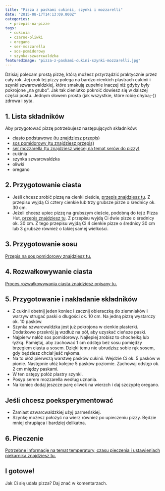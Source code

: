 ```yaml
---
title: "Pizza z paskami cukinii, szynki i mozzarelli"
date: "2015-08-17T14:13:09.000Z"
categories: 
  - przepis-na-pizze
tags: 
  - cukinia
  - czarne-oliwki
  - oregano
  - ser-mozzarella
  - sos-pomidorowy
  - szynka-szwarcwaldzka
featuredImage: "pizza-z-paskami-cukini-szynki-mozzarelli.jpg"
---
```


Dzisiaj polecam prostą pizzę, którą możesz przyrządzić praktycznie przez cały rok. Jej urok tej pizzy polega na bardzo cienkich plastrach cukinii i szynki szwarcwaldzkiej, które smakują zupełnie inaczej niż gdyby były pokrojone „na grubo”. Jak tak cieniutko pokroić dowiesz się w dalszej części postu. Jednym słowem prosta (jak wszystkie, które robię chyba;-)) zdrowa i syta.

## 1\. Lista składników

Aby przygotować pizzę potrzebujesz następujących składników:

- <a title="Przepis na ciasto podstawowe" href="/przepis-na-ciasto-na-pizze/">ciasto podstawowe (tu znajdziesz przepis)</a>
- <a title="Przepis na sos pomidorowy" href="/sos-pomidorowy/">sos pomidorowy (tu znajdziesz przepis)</a>
- <a title="Ser do pizzy" href="/jaki-ser-wybrac-do-pizzy/">ser mozzarella (tu znajdziesz więcej na temat serów do pizzy)</a>
- cukinia
- szynka szwarcwaldzka
- oliwki
- oregano

## 2\. Przygotowanie ciasta

- Jeśli chcesz zrobić pizzę na cienki cieście, <a title="Przepis na ciasto podstawowe" href="/przepis-na-ciasto-na-pizze/">przepis znajdziesz tu</a>. Z przepisu wyjdą Ci cztery cienkie lub trzy grubsze pizze o średnicy ok. 30 cm.
- Jeżeli chcesz upiec pizzę na grubszym cieście, podobną do tej z Pizza Hut, <a title="Przepis na pizzę na grubym cieście" href="/jak-zrobic-ciasto-na-pizze-jak-w-pizza-hut/">przepis znajdziesz tu</a>. Z przepisu wyjdą Ci dwie pizze o średnicy ok. 30 cm. Z tego przepisu wyjdą Ci 4 cienkie pizze o średnicy 30 cm lub 3 grubsze również o takiej samej wielkości.

## 3\. Przygotowanie sosu

<a title="Przepis na sos pomidorowy" href="/sos-pomidorowy/">Przepis na sos pomidorowy znajdziesz tu.</a>

## 4\. Rozwałkowywanie ciasta

<a title="Rozwałkowywanie ciasta" href="/jak-walkowac-ciasto-pizzy/">Proces rozwałkowywania ciasta znajdziesz opisany tu.</a>

## 5\. Przygotowanie i nakładanie składników

- Z cukinii obetnij jeden koniec i zacznij obieraczką do ziemniaków i warzyw strugać paski o długości ok. 10 cm. Na jedną pizzę wystarczy ok. 10 pasków.
- Szynka szwarcwaldzka jest już pokrojona w cienkie plasterki. Dodatkowo przekrój ją wzdłuż na pół, aby uzyskać cieńsze paski.
- Najpierw nałóż sos pomidorowy. Najlepiej zrobisz to chochelką lub łyżką. Pamiętaj, aby zachować 1 cm odstęp bez sosu pomiędzy brzegiem ciasta a sosem. Dzięki temu nie ubrudzisz sobie rąk sosem, gdy będziesz chciał jeść rękoma.
- Na to ułóż pierwszą warstwę pasków cukinii. Wejdzie Ci ok. 5 pasków w pionie. Następnie ułóż kolejne 5 pasków poziomie. Zachowaj odstęp ok. 2 cm między paskami.
- W ten ostępy połóż plastry szynki.
- Posyp serem mozzarella według uznania.
- Na koniec dodaj jeszcze parę oliwek na wierzch i daj szczyptę oregano.

## Jeśli chcesz poeksperymentować

- Zamiast szwarcwaldzkiej użyj parmeńskiej.
- Szynkę możesz położyć na wierz również po upieczeniu pizzy. Będzie mniej chrupiąca i bardziej delikatna.

## 6\. Pieczenie

<a title="Jak ustawić piekarnik do pieczenia pizzy" href="/jak-ustawic-piekarnik-pieczenia-pizzy/">Potrzebne informacje na temat temperatury, czasu pieczenia i ustawieniach piekarnika znajdziesz tu.</a>

## I gotowe!

Jak Ci się udała pizza? Daj znać w komentarzach.
